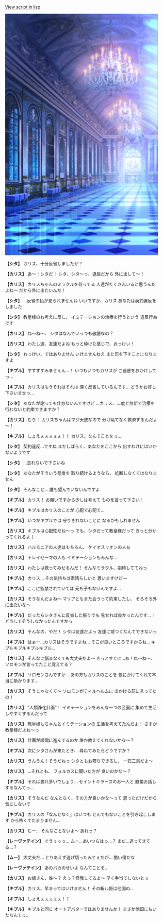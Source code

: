[View script in lisp](../scripts/100212060.txt)

![mamon_room.png](../images/backgrounds/mamon_room.png)

**【シタ】**
カリス、十分反省しましたか？

**【カリス】**
あ～！シタだ！
シタ、シタ～っ、退屈だから
外に出して～！

**【カリス】**
カリスちゃんのミラクルを待ってる
人達がたくさんいると思うんだよね～
だから外に出たいんだ！

**【シタ】**
…反省の色が見られませんね
いいですか、カリス
あなたは契約違反をしました

**【シタ】**
教皇様のお考えに反し、
イミテーションの治療を行うという
違反行為です

**【カリス】**
ね～ね～、
シタはなんでいっつも敬語なの？

**【カリス】**
わたし達、友達だよね
もっと砕けた感じで、おっけい！

**【シタ】**
おっけい、ではありません
いけませんねえ
また罰を下すことになりますよ

**【キプル】**
すすすすみませぇん…！
いつもいつもカリスが
ご迷惑をおかけしてっ…

**【キプル】**
カリスはもうそれはそれは
深く反省しているんです…
どうかお許し下さいませっ…

**【シタ】**
あなたが謝っても仕方ないんですけど
…カリス、二度と無断で治療を
行わないと約束できますか？

**【カリス】**
むり！
カリスちゃんはマジ天使なので
分け隔てなく救済するんだよ～！

**【キプル】**
しょえぇぇぇぇぇ！！
カリス、なんてことをっ…

**【シタ】**
契約違反…ですね
まだしばらく、あなたをここから
出すわけにはいかないようです

**【シタ】**
…忘れないで下さいね

**【シタ】**
あなたがそういう態度を
取り続けるようなら、
処断しなくてはなりません

**【シタ】**
そんなこと…
誰も望んでいないんですよ

**【キプル】**
カリス！
お願いですから少しは考えて
ものを言って下さい！

**【キプル】**
キプルはカリスのことが
心配で心配で…

**【キプル】**
いつかキプルでは
守りきれないことに
なるかもしれません

**【カリス】**
キプルは心配性だね～っ
でも、シタだって教皇様だって
きっと分かってくれるよ！

**【カリス】**
ハルモニアの人達はもちろん、
ケイオスリオンの人も

**【カリス】**
トレイセーマの人も
イミテーションもみんな…

**【カリス】**
わたしは救ってみせるんだ！
そんなミラクル、期待しててねっ

**【キプル】**
カリス…
その気持ちは素晴らしいと
思いますけど―

**【キプル】**
ここに監禁されていては
元も子もないんですよ…

**【カリス】**
そうなんだよね～
マリアともまた会うって約束したし、
そろそろ外に出たいな～

**【キプル】**
だったらシタさんに反省した振りでも
見せれば良かったんです…！
どうしてそうしなかったんですかっ

**【カリス】**
そんなの、やだ！
シタは友達だよっ
友達に嘘つくなんてできないっ

**【キプル】**
はぁー…カリスはそうですよね…
そこが良いところですからね…
キプルキプルキプルキプル…

**【カリス】**
そんなに悩まなくても大丈夫だよ～
きっとすぐに…あ！ね～ね～、
ソロモンが言ってたこと覚えてる？

**【キプル】**
ソロモンさんですか…
あの方もカリスのことを
気にかけてくれて本当に助かります…

**【カリス】**
そうじゃなくて～
ソロモンがティルヘルムに
出かける前に言ってたの！

**【カリス】**
“人類浄化計画”！
イミテーションをみんな一つの区画に
集めて生活しやすくするんだって

**【カリス】**
教皇様もちゃんとイミテーションの
生活を考えてたんだよ！
さすが教皇様だよね～っ

**【カリス】**
計画が順調に進んでるのか
誰か教えてくれないかな～？

**【キプル】**
次にシタさんが来たとき、
尋ねてみたらどうですか？

**【カリス】**
うんうん！そうだねっ
シタともお喋りできるし、
一石二鳥だよ～

**【カリス】**
…それとも、
フォルカスに聞いた方が
良いのかな～？

**【キプル】**
それは畏れ多いでしょう…
セイントキラーズのお一人と
直接お話しするなんてっ…

**【カリス】**
そうなんだ
なんとなく、その方が良いかな～って
思っただけだから気にしないで

**【キプル】**
カリスの「なんとなく」はいつも
とんでもないことを引き起こします
から怖くてたまりません…

**【カリス】**
むー…
そんなことないよ～
あれっ？

**【レーヴァテイン】**
ぐうぅぅっ…
ムー…あいつらはっ…？
まだ…追ってきてる…？

**【ムー】**
大丈夫だ…
とりあえず逃げ切ったみてぇだが…
酷い傷だな

**【レーヴァテイン】**
あのバカのせいよ
なんてことを…

**【カリス】**
お姉さん、誰～？
えっ？怪我してるよ～
早く手当てしないとっ

**【キプル】**
カリス、早まってはいけません！
その斬ル姫は他国の…

**【キプル】**
しょえぇぇぇぇぇ！！

**【キプル】**
キプルと同じ
オートアバターではありませんか！
まさか他国にもいたなんてっ…